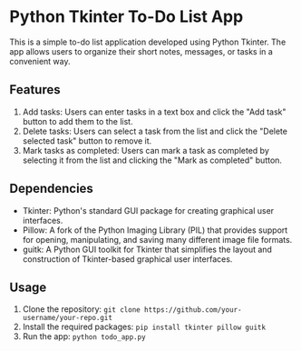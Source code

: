 # Python Tkinter To-Do List App

This is a simple to-do list application developed using Python Tkinter. The app allows users to organize their short notes, messages, or tasks in a convenient way.

## Features
1. Add tasks: Users can enter tasks in a text box and click the "Add task" button to add them to the list.
2. Delete tasks: Users can select a task from the list and click the "Delete selected task" button to remove it.
3. Mark tasks as completed: Users can mark a task as completed by selecting it from the list and clicking the "Mark as completed" button.

## Dependencies
- Tkinter: Python's standard GUI package for creating graphical user interfaces.
- Pillow: A fork of the Python Imaging Library (PIL) that provides support for opening, manipulating, and saving many different image file formats.
- guitk: A Python GUI toolkit for Tkinter that simplifies the layout and construction of Tkinter-based graphical user interfaces.

## Usage
1. Clone the repository: `git clone https://github.com/your-username/your-repo.git`
2. Install the required packages: `pip install tkinter pillow guitk`
3. Run the app: `python todo_app.py`

